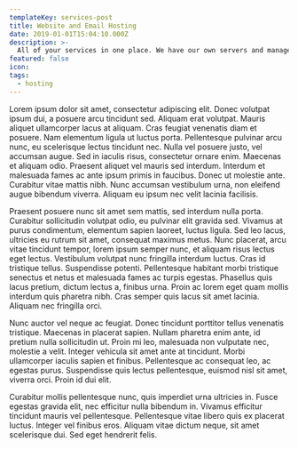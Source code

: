 ```yaml
---
templateKey: services-post
title: Website and Email Hosting
date: 2019-01-01T15:04:10.000Z
description: >-
  All of your services in one place. We have our own servers and manage client domains, so that’s another thing you don’t have on your plate. Additionally we are a reseller of Outlook so your website and emails can all be managed from one place.
featured: false
icon: 
tags:
  - hosting
---
```


Lorem ipsum dolor sit amet, consectetur adipiscing elit. Donec volutpat ipsum dui, a posuere arcu tincidunt sed. Aliquam erat volutpat. Mauris aliquet ullamcorper lacus at aliquam. Cras feugiat venenatis diam et posuere. Nam elementum ligula ut luctus porta. Pellentesque pulvinar arcu nunc, eu scelerisque lectus tincidunt nec. Nulla vel posuere justo, vel accumsan augue. Sed in iaculis risus, consectetur ornare enim. Maecenas et aliquam odio. Praesent aliquet vel mauris sed interdum. Interdum et malesuada fames ac ante ipsum primis in faucibus. Donec ut molestie ante. Curabitur vitae mattis nibh. Nunc accumsan vestibulum urna, non eleifend augue bibendum viverra. Aliquam eu ipsum nec velit lacinia facilisis.

Praesent posuere nunc sit amet sem mattis, sed interdum nulla porta. Curabitur sollicitudin volutpat odio, eu pulvinar elit gravida sed. Vivamus at purus condimentum, elementum sapien laoreet, luctus ligula. Sed leo lacus, ultricies eu rutrum sit amet, consequat maximus metus. Nunc placerat, arcu vitae tincidunt tempor, lorem ipsum semper nunc, et aliquam risus lectus eget lectus. Vestibulum volutpat nunc fringilla interdum luctus. Cras id tristique tellus. Suspendisse potenti. Pellentesque habitant morbi tristique senectus et netus et malesuada fames ac turpis egestas. Phasellus quis lacus pretium, dictum lectus a, finibus urna. Proin ac lorem eget quam mollis interdum quis pharetra nibh. Cras semper quis lacus sit amet lacinia. Aliquam nec fringilla orci.

Nunc auctor vel neque ac feugiat. Donec tincidunt porttitor tellus venenatis tristique. Maecenas in placerat sapien. Nullam pharetra enim ante, id pretium nulla sollicitudin ut. Proin mi leo, malesuada non vulputate nec, molestie a velit. Integer vehicula sit amet ante at tincidunt. Morbi ullamcorper iaculis sapien et finibus. Pellentesque ac consequat leo, ac egestas purus. Suspendisse quis lectus pellentesque, euismod nisl sit amet, viverra orci. Proin id dui elit.

Curabitur mollis pellentesque nunc, quis imperdiet urna ultricies in. Fusce egestas gravida elit, nec efficitur nulla bibendum in. Vivamus efficitur tincidunt mauris vel pellentesque. Pellentesque vitae libero quis ex placerat luctus. Integer vel finibus eros. Aliquam vitae dictum neque, sit amet scelerisque dui. Sed eget hendrerit felis.
